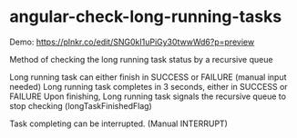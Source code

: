 # angular-check-long-running-tasks

Demo: https://plnkr.co/edit/SNG0kI1uPiGy30twwWd6?p=preview

Method of checking the long running task status by a recursive queue

Long running task can either finish in SUCCESS or FAILURE (manual input needed)
Long running task completes in 3 seconds, either in SUCCESS or FAILURE
Upon finishing, Long running task signals the recursive queue to stop checking (longTaskFinishedFlag)

Task completing can be interrupted. (Manual INTERRUPT)<br>
